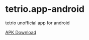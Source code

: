 # tetrio.app-android

tetrio unofficial app for android

[APK Download](https://github.com/myyrakle/artifacts/blob/main/apk/tetrio.app/tetrio-1.0.0.apk?raw=true)
